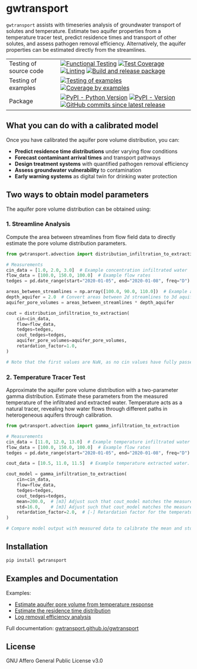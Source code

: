 # gwtransport

`gwtransport` assists with timeseries analysis of groundwater transport of solutes and temperature. Estimate two aquifer properties from a temperature tracer test, predict residence times and transport of other solutes, and assess pathogen removal efficiency. Alternatively, the aquifer properties can be estimated directly from the streamlines.

|                        |                                                                                                                                                                                                                                                                                                                                                                                                                                                                                                                                                                                                                                                                                                                                                              |
| ---------------------- | ------------------------------------------------------------------------------------------------------------------------------------------------------------------------------------------------------------------------------------------------------------------------------------------------------------------------------------------------------------------------------------------------------------------------------------------------------------------------------------------------------------------------------------------------------------------------------------------------------------------------------------------------------------------------------------------------------------------------------------------------------------ |
| Testing of source code | [![Functional Testing](https://github.com/gwtransport/gwtransport/actions/workflows/functional_testing.yml/badge.svg?branch=main)](https://github.com/gwtransport/gwtransport/actions/workflows/functional_testing.yml) [![Test Coverage](https://gwtransport.github.io/gwtransport/coverage-badge.svg)](https://gwtransport.github.io/gwtransport/htmlcov/) [![Linting](https://github.com/gwtransport/gwtransport/actions/workflows/linting.yml/badge.svg?branch=main)](https://github.com/gwtransport/gwtransport/actions/workflows/linting.yml) [![Build and release package](https://github.com/gwtransport/gwtransport/actions/workflows/release.yml/badge.svg?branch=main)](https://github.com/gwtransport/gwtransport/actions/workflows/release.yml) |
| Testing of examples    | [![Testing of examples](https://github.com/gwtransport/gwtransport/actions/workflows/examples_testing.yml/badge.svg?branch=main)](https://github.com/gwtransport/gwtransport/actions/workflows/examples_testing.yml) [![Coverage by examples](https://gwtransport.github.io/gwtransport/coverage_examples-badge.svg)](https://gwtransport.github.io/gwtransport/htmlcov_examples/)                                                                                                                                                                                                                                                                                                                                                                           |
| Package                | [![PyPI - Python Version](https://img.shields.io/pypi/pyversions/gwtransport.svg?logo=python&label=Python&logoColor=gold)](https://pypi.org/project/gwtransport/) [![PyPI - Version](https://img.shields.io/pypi/v/gwtransport.svg?logo=pypi&label=PyPI&logoColor=gold)](https://pypi.org/project/gwtransport/) [![GitHub commits since latest release](https://img.shields.io/github/commits-since/gwtransport/gwtransport/latest?logo=github&logoColor=lightgrey)](https://github.com/gwtransport/gwtransport/compare/)                                                                                                                                                                                                                                    |

## What you can do with a calibrated model

Once you have calibrated the aquifer pore volume distribution, you can:

- **Predict residence time distributions** under varying flow conditions
- **Forecast contaminant arrival times** and transport pathways
- **Design treatment systems** with quantified pathogen removal efficiency
- **Assess groundwater vulnerability** to contamination
- **Early warning systems** as digital twin for drinking water protection

## Two ways to obtain model parameters

The aquifer pore volume distribution can be obtained using:

### 1. Streamline Analysis

Compute the area between streamlines from flow field data to directly estimate the pore volume distribution parameters.

```python
from gwtransport.advection import distribution_infiltration_to_extraction

# Measurements
cin_data = [1.0, 2.0, 3.0]  # Example concentration infiltrated water
flow_data = [100.0, 150.0, 100.0]  # Example flow rates
tedges = pd.date_range(start="2020-01-05", end="2020-01-08", freq="D")  # Example time edges

areas_between_streamlines = np.array([100.0, 90.0, 110.0])  # Example areas
depth_aquifer = 2.0  # Convert areas between 2d streamlines to 3d aquifer pore volumes.
aquifer_pore_volumes = areas_between_streamlines * depth_aquifer

cout = distribution_infiltration_to_extraction(
    cin=cin_data,
    flow=flow_data,
    tedges=tedges,
    cout_tedges=tedges,
    aquifer_pore_volumes=aquifer_pore_volumes,
    retardation_factor=1.0,
)

# Note that the first values are NaN, as no cin values have fully passed through the aquifer yet.
```

### 2. Temperature Tracer Test

Approximate the aquifer pore volume distribution with a two-parameter gamma distribution. Estimate these parameters from the measured temperature of the infiltrated and extracted water. Temperature acts as a natural tracer, revealing how water flows through different paths in heterogeneous aquifers through calibration.

```python
from gwtransport.advection import gamma_infiltration_to_extraction

# Measurements
cin_data = [11.0, 12.0, 13.0]  # Example temperature infiltrated water
flow_data = [100.0, 150.0, 100.0]  # Example flow rates
tedges = pd.date_range(start="2020-01-05", end="2020-01-08", freq="D")  # Example time edges

cout_data = [10.5, 11.0, 11.5]  # Example temperature extracted water. Only required for the calibration period.

cout_model = gamma_infiltration_to_extraction(
    cin=cin_data,
    flow=flow_data,
    tedges=tedges,
    cout_tedges=tedges,
    mean=200.0,  # [m3] Adjust such that cout_model matches the measured cout
    std=16.0,    # [m3] Adjust such that cout_model matches the measured cout
    retardation_factor=2.0,  # [-] Retardation factor for the temperature tracer
)

# Compare model output with measured data to calibrate the mean and std parameters. See Example 1.
```

## Installation

```bash
pip install gwtransport
```

## Examples and Documentation

Examples:

- [Estimate aquifer pore volume from temperature response](https://gwtransport.github.io/gwtransport/examples/01_Aquifer_Characterization_Temperature.html)
- [Estimate the residence time distribution](https://gwtransport.github.io/gwtransport/examples/02_Residence_Time_Analysis.html)
- [Log removal efficiency analysis](https://gwtransport.github.io/gwtransport/examples/03_Pathogen_Removal_Bank_Filtration.html)

Full documentation: [gwtransport.github.io/gwtransport](https://gwtransport.github.io/gwtransport)

## License

GNU Affero General Public License v3.0
